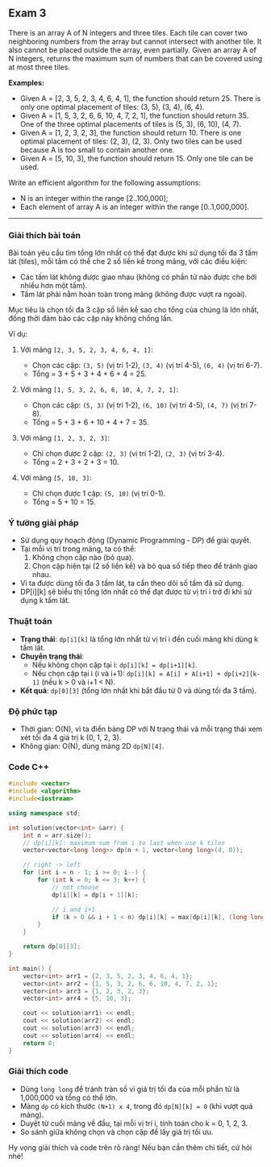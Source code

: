 ## Exam 3

There is an array A of N integers and three tiles. Each tile can cover two neighboring numbers from the array but cannot intersect with another tile. It also cannot be placed outside the array, even partially. Given an array A of N integers, returns the maximum sum of numbers that can be covered using at most three tiles.

**Examples:**

- Given A = [2, 3, 5, 2, 3, 4, 6, 4, 1], the function should return 25. There is only one optimal placement of tiles: (3, 5), (3, 4), (6, 4).
- Given A = [1, 5, 3, 2, 6, 6, 10, 4, 7, 2, 1], the function should return 35. One of the three optimal placements of tiles is (5, 3), (6, 10), (4, 7).
- Given A = [1, 2, 3, 2, 3], the function should return 10. There is one optimal placement of tiles: (2, 3), (2, 3). Only two tiles can be used because A is too small to contain another one.
- Given A = [5, 10, 3], the function should return 15. Only one tile can be used.

Write an efficient algorithm for the following assumptions:

- N is an integer within the range [2..100,000];
- Each element of array A is an integer within the range [0..1,000,000].

---

### Giải thích bài toán

Bài toán yêu cầu tìm tổng lớn nhất có thể đạt được khi sử dụng tối đa 3 tấm lát (tiles), mỗi tấm có thể che 2 số liền kề trong mảng, với các điều kiện:

- Các tấm lát không được giao nhau (không có phần tử nào được che bởi nhiều hơn một tấm).
- Tấm lát phải nằm hoàn toàn trong mảng (không được vượt ra ngoài).

Mục tiêu là chọn tối đa 3 cặp số liền kề sao cho tổng của chúng là lớn nhất, đồng thời đảm bảo các cặp này không chồng lấn.

Ví dụ:

1. Với mảng `[2, 3, 5, 2, 3, 4, 6, 4, 1]`:

   - Chọn các cặp: `(3, 5)` (vị trí 1-2), `(3, 4)` (vị trí 4-5), `(6, 4)` (vị trí 6-7).
   - Tổng = 3 + 5 + 3 + 4 + 6 + 4 = 25.

2. Với mảng `[1, 5, 3, 2, 6, 6, 10, 4, 7, 2, 1]`:

   - Chọn các cặp: `(5, 3)` (vị trí 1-2), `(6, 10)` (vị trí 4-5), `(4, 7)` (vị trí 7-8).
   - Tổng = 5 + 3 + 6 + 10 + 4 + 7 = 35.

3. Với mảng `[1, 2, 3, 2, 3]`:

   - Chỉ chọn được 2 cặp: `(2, 3)` (vị trí 1-2), `(2, 3)` (vị trí 3-4).
   - Tổng = 2 + 3 + 2 + 3 = 10.

4. Với mảng `[5, 10, 3]`:
   - Chỉ chọn được 1 cặp: `(5, 10)` (vị trí 0-1).
   - Tổng = 5 + 10 = 15.

### Ý tưởng giải pháp

- Sử dụng quy hoạch động (Dynamic Programming - DP) để giải quyết.
- Tại mỗi vị trí trong mảng, ta có thể:
  1. Không chọn cặp nào (bỏ qua).
  2. Chọn cặp hiện tại (2 số liền kề) và bỏ qua số tiếp theo để tránh giao nhau.
- Vì ta được dùng tối đa 3 tấm lát, ta cần theo dõi số tấm đã sử dụng.
- DP[i][k] sẽ biểu thị tổng lớn nhất có thể đạt được từ vị trí i trở đi khi sử dụng k tấm lát.

### Thuật toán

- **Trạng thái**: `dp[i][k]` là tổng lớn nhất từ vị trí i đến cuối mảng khi dùng k tấm lát.
- **Chuyển trạng thái**:
  - Nếu không chọn cặp tại i: `dp[i][k] = dp[i+1][k]`.
  - Nếu chọn cặp tại i (i và i+1): `dp[i][k] = A[i] + A[i+1] + dp[i+2][k-1]` (nếu k > 0 và i+1 < N).
- **Kết quả**: `dp[0][3]` (tổng lớn nhất khi bắt đầu từ 0 và dùng tối đa 3 tấm).

### Độ phức tạp

- Thời gian: O(N), vì ta điền bảng DP với N trạng thái và mỗi trạng thái xem xét tối đa 4 giá trị k (0, 1, 2, 3).
- Không gian: O(N), dùng mảng 2D `dp[N][4]`.

### Code C++

```cpp
#include <vector>
#include <algorithm>
#include<iostream>

using namespace std;

int solution(vector<int> &arr) {
    int n = arr.size();
    // dp[i][k]: maximum sum from i to last when use k tiles
    vector<vector<long long>> dp(n + 1, vector<long long>(4, 0));

    // right -> left
    for (int i = n - 1; i >= 0; i--) {
        for (int k = 0; k <= 3; k++) {
            // not choose
            dp[i][k] = dp[i + 1][k];

            // i and i+1
            if (k > 0 && i + 1 < n) dp[i][k] = max(dp[i][k], (long long)arr[i] + arr[i + 1] + dp[i + 2][k - 1]);
        }
    }

    return dp[0][3];
}

int main() {
    vector<int> arr1 = {2, 3, 5, 2, 3, 4, 6, 4, 1};
    vector<int> arr2 = {1, 5, 3, 2, 6, 6, 10, 4, 7, 2, 1};
    vector<int> arr3 = {1, 2, 3, 2, 3};
    vector<int> arr4 = {5, 10, 3};

    cout << solution(arr1) << endl;
    cout << solution(arr2) << endl;
    cout << solution(arr3) << endl;
    cout << solution(arr4) << endl;
    return 0;
}
```

### Giải thích code

- Dùng `long long` để tránh tràn số vì giá trị tối đa của mỗi phần tử là 1,000,000 và tổng có thể lớn.
- Mảng `dp` có kích thước `(N+1) x 4`, trong đó `dp[N][k] = 0` (khi vượt quá mảng).
- Duyệt từ cuối mảng về đầu, tại mỗi vị trí i, tính toán cho k = 0, 1, 2, 3.
- So sánh giữa không chọn và chọn cặp để lấy giá trị tối ưu.

Hy vọng giải thích và code trên rõ ràng! Nếu bạn cần thêm chi tiết, cứ hỏi nhé!
